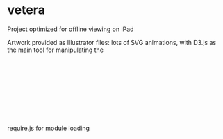 # vetera

<p>Project optimized for offline viewing on iPad</p>
<p>Artwork provided as Illustrator files: lots of SVG animations, with D3.js as the main tool for manipulating the <svg> elements</p>
<p>require.js for module loading</p>
